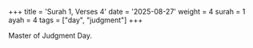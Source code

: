 +++
title = 'Surah 1, Verses 4'
date = '2025-08-27'
weight = 4
surah = 1
ayah = 4
tags = ["day", "judgment"]
+++

Master of Judgment Day.